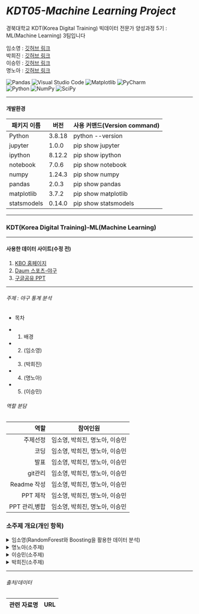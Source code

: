 # _KDT05-Machine Learning Project_

경북대학교 KDT(Korea Digital Training) 빅데이터 전문가 양성과정 5기 : ML(Machine Learning) 3팀입니다

임소영 : [깃허브 링크](https://github.com/YimSoYoung1001)  
박희진 : [깃허브 링크](https://github.com/ParkHeeJin00)  
이승민 : [깃허브 링크](https://github.com/winmin94)  
명노아 : [깃허브 링크](https://github.com/noah2397)

![Pandas](https://img.shields.io/badge/pandas-%23150458.svg?style=for-the-badge&logo=pandas&logoColor=white)
![Visual Studio Code](https://img.shields.io/badge/Visual%20Studio%20Code-0078d7.svg?style=for-the-badge&logo=visual-studio-code&logoColor=white)
![Matplotlib](https://img.shields.io/badge/Matplotlib-%23ffffff.svg?style=for-the-badge&logo=Matplotlib&logoColor=black)
![PyCharm](https://img.shields.io/badge/pycharm-143?style=for-the-badge&logo=pycharm&logoColor=black&color=black&labelColor=green)  
![Python](https://img.shields.io/badge/python-3670A0?style=for-the-badge&logo=python&logoColor=ffdd54)
![NumPy](https://img.shields.io/badge/numpy-%23013243.svg?style=for-the-badge&logo=numpy&logoColor=white)
![SciPy](https://img.shields.io/badge/SciPy-%230C55A5.svg?style=for-the-badge&logo=scipy&logoColor=%white)

<hr/>

#### 개발환경

| 패키지 이름 | 버전   | 사용 커맨드(Version command) |
| ----------- | ------ | ---------------------------- |
| Python      | 3.8.18 | python --version             |
| jupyter     | 1.0.0  | pip show jupyter             |
| ipython     | 8.12.2 | pip show ipython             |
| notebook    | 7.0.6  | pip show notebook            |
| numpy       | 1.24.3 | pip show numpy               |
| pandas      | 2.0.3  | pip show pandas              |
| matplotlib  | 3.7.2  | pip show matplotlib          |
| statsmodels | 0.14.0 | pip show statsmodels         |

<hr/>

### KDT(Korea Digital Training)-ML(Machine Learning)

<hr/>

#### 사용한 데이터 사이트(수정 전)

1. [KBO 홈페이지](https://www.koreabaseball.com/Default.aspx)
2. [Daum 스포츠-야구](https://sports.daum.net/record/kbo/team?season=2023)
3. [구글공유 PPT](https://docs.google.com/presentation/d/1iw8iwN1F_FjeJlKNg46WBwOhtqjZGTJt9zUaESa8WAY/edit)

<hr/>

###### 주제 : 야구 통계 분석

- 목차

* 1. 배경
* 2. (임소영)
* 3. (박희진)
* 4. (명노아)
* 5. (이승민)

###### 역할 분담

|          역할 | 참여인원                       |
| ------------: | ------------------------------ |
|      주제선정 | 임소영, 박희진, 명노아, 이승민 |
|          코딩 | 임소영, 박희진, 명노아, 이승민 |
|          발표 | 임소영, 박희진, 명노아, 이승민 |
|       git관리 | 임소영, 박희진, 명노아, 이승민 |
|   Readme 작성 | 임소영, 박희진, 명노아, 이승민 |
|      PPT 제작 | 임소영, 박희진, 명노아, 이승민 |
| PPT 관리,병합 | 임소영, 박희진, 명노아, 이승민 |

### 소주제 개요(개인 항목)

<details>
  <summary>
    임소영(RandomForest와 Boosting을 활용한 데이터 분석)       
  </summary>

### DecisionTree         
**1. 데이터 전처리 실시**
- 데이터 전처리로 결측치, 중복값, 이상값 확인을 실시했습니다.
- 이상값 제거까지 실시했으나 과대적합의 문제점을 해결하기 위해 복원하였습니다.     

**2. 데이터셋 준비**
- 최고의 성능을 내는 random_state 값 구하기
- STD scaler를 활용한 스케일링 진행

**3. 학습 및 평가**             
- DecisionTree : 과대적합이 발생하여 튜닝 진행
- [ 튜닝1 ] DecisionTree + 파라미터 조정
- [ 튜닝2 ] DecisionTree + GridSearchCV          

**4. 예측값 구하기 및 성능 평가**
- 튜닝을 실시한 2가지 모델에 대해 예측값을 구하고 성능을 평가함
- 성능 평가 요소 (R2 score, MSE, MAE)

**5. 모델 저장 (.pkl 형식)**
- 둘 중 성능이 좋은 '튜닝1'모델을 최종 모델로 저장함

**6. Decision Tree 시각화**
- 저장된 모델에서 decision tree를 시각화 함            


### Boosting

**1. 데이터 전처리 실시**
- 데이터 전처리로 결측치, 중복값, 이상값 확인을 실시했습니다.
- 이상값 제거까지 실시했으나 과대적합의 문제점을 해결하기 위해 복원하였습니다.     

**2. 데이터셋 준비**
- 최고의 성능을 내는 random_state 값 구하기
- STD scaler를 활용한 스케일링 진행

**3. 학습 및 평가**             
- AdaBoostRegressor  |  GradientBoostingRegressor  |  HistGradientRegressor              
- 위 3가지 모델끼리 비교 하여 가장 점수차이가 적고 점수대가 높은 모델 채택함
- 앞서 만든 Decision tree 모델과 boosting 모델을 결합한 모델을 만들었음
- [모델1] GradientBoostingRegressor
- [모델2] Decision Tree + AdaBoostRegressor 
- [모델3] Decision Tree + AdaBoostRegressor + GridSearchCV

**4. 예측값 구하기 및 성능 평가**
- 위 3가지 모델에 대하여 예측값을 구해서 성능평가를 실시함
- 성능 평가 요소 (R2 score, MSE, MAE)

**5. 모델 저장 (.pkl 형식)**
- 셋 중 성능이 좋은 '모델2'를 최종 모델로 저장함
</details>



</hr>

<details>
  <summary>
    명노아(소주제)
  </summary>

</details>

</hr>

<details>
  <summary>
    이승민(소주제)
  </summary>

</details>

</hr>

<details>
  <summary>
    박희진(소주제)
  </summary>

</details>
<hr/>

###### 출처/데이터

| 관련 자료명 | URL |
| :---------: | --- |
